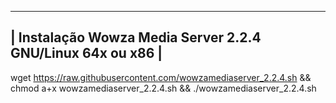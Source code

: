 -------------------------------------------------------------------
| Instalação Wowza Media Server 2.2.4 GNU/Linux 64x ou x86  |
-------------------------------------------------------------------

wget https://raw.githubusercontent.com/wowzamediaserver_2.2.4.sh && chmod a+x wowzamediaserver_2.2.4.sh && ./wowzamediaserver_2.2.4.sh
